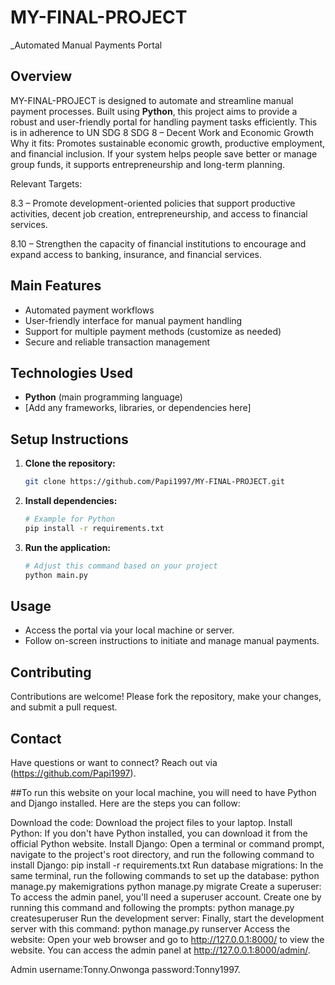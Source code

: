 # MY-FINAL-PROJECT

_Automated Manual Payments Portal

##  Overview
MY-FINAL-PROJECT is designed to automate and streamline manual payment processes. Built using **Python**, this project aims to provide a robust and user-friendly portal for handling payment tasks efficiently.
This is in adherence to UN SDG 8
 SDG 8 – Decent Work and Economic Growth
Why it fits: Promotes sustainable economic growth, productive employment, and financial inclusion. If your system helps people save better or manage group funds, it supports entrepreneurship and long-term planning.

Relevant Targets:

8.3 – Promote development-oriented policies that support productive activities, decent job creation, entrepreneurship, and access to financial services.

8.10 – Strengthen the capacity of financial institutions to encourage and expand access to banking, insurance, and financial services.

##  Main Features
- Automated payment workflows
- User-friendly interface for manual payment handling
- Support for multiple payment methods (customize as needed)
- Secure and reliable transaction management

## Technologies Used
- **Python** (main programming language)
- [Add any frameworks, libraries, or dependencies here]

## Setup Instructions
1. **Clone the repository:**
   ```bash
   git clone https://github.com/Papi1997/MY-FINAL-PROJECT.git
   ```
2. **Install dependencies:**
   ```bash
   # Example for Python
   pip install -r requirements.txt
   ```
3. **Run the application:**
   ```bash
   # Adjust this command based on your project
   python main.py
   ```

## Usage
- Access the portal via your local machine or server.
- Follow on-screen instructions to initiate and manage manual payments.

##  Contributing
Contributions are welcome! Please fork the repository, make your changes, and submit a pull request.

##  Contact
Have questions or want to connect? Reach out via (https://github.com/Papi1997).



##To run this website on your local machine, you will need to have Python and Django installed. Here are the steps you can follow:

Download the code: Download the project files to your laptop.
Install Python: If you don't have Python installed, you can download it from the official Python website.
Install Django: Open a terminal or command prompt, navigate to the project's root directory, and run the following command to install Django:
pip install -r requirements.txt
Run database migrations: In the same terminal, run the following commands to set up the database:
python manage.py makemigrations
python manage.py migrate
Create a superuser: To access the admin panel, you'll need a superuser account. Create one by running this command and following the prompts:
python manage.py createsuperuser
Run the development server: Finally, start the development server with this command:
python manage.py runserver
Access the website: Open your web browser and go to http://127.0.0.1:8000/ to view the website. You can access the admin panel at http://127.0.0.1:8000/admin/.

Admin username:Tonny.Onwonga
password:Tonny1997.

